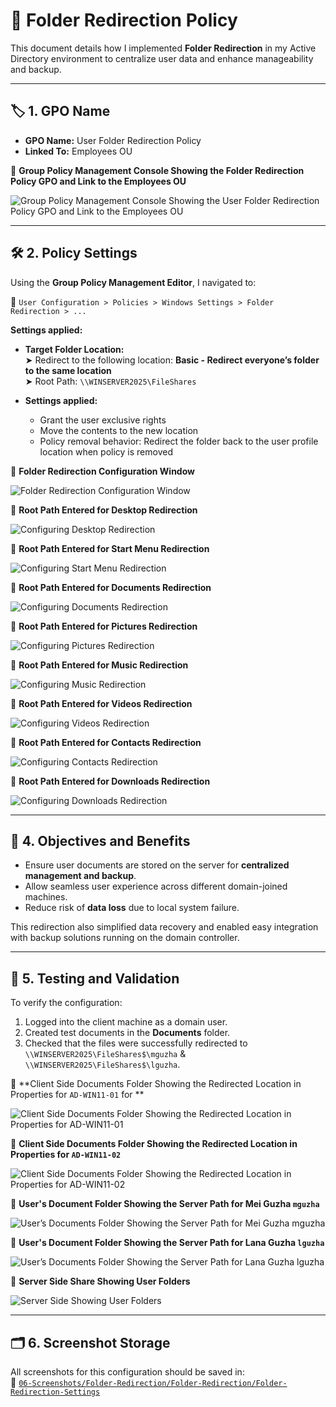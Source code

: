 # 📁 Folder Redirection Policy

This document details how I implemented **Folder Redirection** in my Active Directory environment to centralize user data and enhance manageability and backup.

---

## 🏷️ 1. GPO Name

- **GPO Name:** User Folder Redirection Policy  
- **Linked To:** Employees OU

📸 **Group Policy Management Console Showing the Folder Redirection Policy GPO and Link to the Employees OU**

![Group Policy Management Console Showing the User Folder Redirection Policy GPO and Link to the Employees OU](https://github.com/user-attachments/assets/175f7363-6bb5-4ccb-94ac-c28447004f46)

---

## 🛠️ 2. Policy Settings

Using the **Group Policy Management Editor**, I navigated to:

  📂 `User Configuration > Policies > Windows Settings > Folder Redirection > ... `

**Settings applied:**
- **Target Folder Location:**  
  ➤ Redirect to the following location: **Basic - Redirect everyone’s folder to the same location**  
  ➤ Root Path: `\\WINSERVER2025\FileShares`

- **Settings applied:**
  - Grant the user exclusive rights
  - Move the contents to the new location
  - Policy removal behavior: Redirect the folder back to the user profile location when policy is removed

📸 **Folder Redirection Configuration Window**

![Folder Redirection Configuration Window](https://github.com/user-attachments/assets/dd5ce57c-aa7b-48cf-876e-7b2b96d7118a)

📸 **Root Path Entered for Desktop Redirection**

![Configuring Desktop Redirection](https://github.com/user-attachments/assets/2c84680b-2324-4d25-bf77-01a6b61522ec)

📸 **Root Path Entered for Start Menu Redirection**

![Configuring Start Menu Redirection](https://github.com/user-attachments/assets/e71b87d6-6a35-4656-a488-8cae58c8c3c3)

📸 **Root Path Entered for Documents Redirection**

![Configuring Documents Redirection](https://github.com/user-attachments/assets/69fa0353-085b-431b-8929-f2121bdde0f2)

📸 **Root Path Entered for Pictures Redirection**

![Configuring Pictures Redirection](https://github.com/user-attachments/assets/fec655e1-cb8c-40d5-b705-89c9537c1862)

📸 **Root Path Entered for Music Redirection**

![Configuring Music Redirection](https://github.com/user-attachments/assets/43c0d609-0b47-4d7c-956b-0378348d8641)

📸 **Root Path Entered for Videos Redirection**

![Configuring Videos Redirection](https://github.com/user-attachments/assets/f3689c2a-5f43-487c-b97c-d2d759a72f4d)

📸 **Root Path Entered for Contacts Redirection**

![Configuring Contacts Redirection](https://github.com/user-attachments/assets/00210b3e-fc75-4f67-bb0d-aac30821b756)

📸 **Root Path Entered for Downloads Redirection**

![Configuring Downloads Redirection](https://github.com/user-attachments/assets/d97f274f-ee59-4638-ba73-b36934877737)

---

## 🎯 4. Objectives and Benefits

- Ensure user documents are stored on the server for **centralized management and backup**.
- Allow seamless user experience across different domain-joined machines.
- Reduce risk of **data loss** due to local system failure.

This redirection also simplified data recovery and enabled easy integration with backup solutions running on the domain controller.

---

## 🧪 5. Testing and Validation

To verify the configuration:
1. Logged into the client machine as a domain user.
2. Created test documents in the **Documents** folder.
3. Checked that the files were successfully redirected to `\\WINSERVER2025\FileShares$\mguzha` & `\\WINSERVER2025\FileShares$\lguzha`.

📸 **Client Side Documents Folder Showing the Redirected Location in Properties for `AD-WIN11-01` for **

![Client Side Documents Folder Showing the Redirected Location in Properties for `AD-WIN11-01`](https://github.com/user-attachments/assets/a746187b-0575-4cbc-997c-89f332899d62)

📸 **Client Side Documents Folder Showing the Redirected Location in Properties for `AD-WIN11-02`**

![Client Side Documents Folder Showing the Redirected Location in Properties for `AD-WIN11-02`](https://github.com/user-attachments/assets/9fbe67c1-b31a-4995-8cb5-1fbcbe231196)

 📸 **User's Document Folder Showing the Server Path for Mei Guzha `mguzha`**

 ![User’s Documents Folder Showing the Server Path for Mei Guzha `mguzha`](https://github.com/user-attachments/assets/fe78faa4-7752-475b-a064-817bb81b82bd)

 📸 **User's Document Folder Showing the Server Path for Lana Guzha `lguzha`**

 ![User’s Documents Folder Showing the Server Path for Lana Guzha `lguzha`](https://github.com/user-attachments/assets/bfd3562b-b60c-4a6f-bc3d-f79d33a29011)

📸 **Server Side Share Showing User Folders**

![Server Side Showing User Folders](https://github.com/user-attachments/assets/f0992cdb-d942-4f7b-8cb0-04348efa9da7)

---

## 🗂️ 6. Screenshot Storage

All screenshots for this configuration should be saved in:  
📂 [`06-Screenshots/Folder-Redirection/Folder-Redirection/Folder-Redirection-Settings`](https://github.com/Hugh-Kumbi/Hugh-Kumbi-Active-Directory-Lab/blob/main/06-Screenshots/XI.%20Folder-Redirection/Folder-Redirection-Settings.md)

